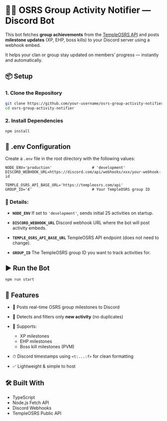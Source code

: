 # 🧙‍♂️ OSRS Group Activity Notifier — Discord Bot

This bot fetches **group achievements** from the [TempleOSRS API](https://templeosrs.com/api) and posts **milestone updates** (XP, EHP, boss kills) to your Discord server using a webhook embed.

It helps your clan or group stay updated on members’ progress — instantly and automatically.

## 📦 Setup

### 1. Clone the Repository

```bash
git clone https://github.com/your-username/osrs-group-activity-notifier.git
cd osrs-group-activity-notifier
```

### 2. Install Dependencies

```bash
npm install
```

## 📁 .env Configuration

Create a `.env` file in the root directory with the following values:

```env
NODE_ENV='production'                  # 'development'
DISCORD_WEBHOOK_URL=https://discord.com/api/webhooks/xxx/your-webhook-id

TEMPLE_OSRS_API_BASE_URL='https://templeosrs.com/api'
GROUP_ID='4'                           # Your TempleOSRS group ID
```

### 🔑 Details:

- **`NODE_ENV`**
  If set to `'development'`, sends initial 25 activities on startup.

- **`DISCORD_WEBHOOK_URL`**
  Discord webhook URL where the bot will post activity embeds.

- **`TEMPLE_OSRS_API_BASE_URL`**
  TempleOSRS API endpoint (does not need to change).

- **`GROUP_ID`**
  The TempleOSRS group ID you want to track activities for.

## ▶️ Run the Bot

```bash
npm run start
```

## 🧠 Features

- 📢 Posts real-time OSRS group milestones to Discord
- 🧠 Detects and filters only **new activity** (no duplicates)
- 🎯 Supports:

  - XP milestones
  - EHP milestones
  - Boss kill milestones (PVM)

- ⏱ Discord timestamps using `<t:...:f>` for clean formatting
- ✅ Lightweight & simple to host

## 🛠 Built With

- TypeScript
- Node.js Fetch API
- Discord Webhooks
- TempleOSRS Public API
